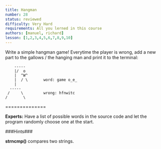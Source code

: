 ```yaml
---
title: Hangman
number: 28
status: reviewed
difficulty: Very Hard
requirements: All you lerned in this course
authors: [manuel, richard]
lesson: [1,2,3,4,5,6,7,8,9,10]
---
```


Write a simple hangman game! Everytime the player is wrong,
add a new part to the gallows / the hanging man and print it to the terminal:

        -----    
        |/  o
        |  ^W^
        |  / \       word: game o_e_
        |            
      -----   
     /     \         wrong: hfnwitc
    /       \
 ==============

**Experts:** Have a list of possible words in the source code and let the program randomly choose one at the start.

###Hints###

**strncmp()** compares two strings.

